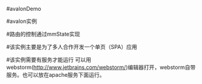 #avalonDemo

#avalon实例

#路由的控制通过mmState实现

#该实例主要是为了多人合作开发一个单页（SPA）应用

#该实例需要有服务才能运行 可以用webstorm(http://www.jetbrains.com/webstorm/)编辑器打开，webstorm自带服务。也可以放在apache服务下面运行。
